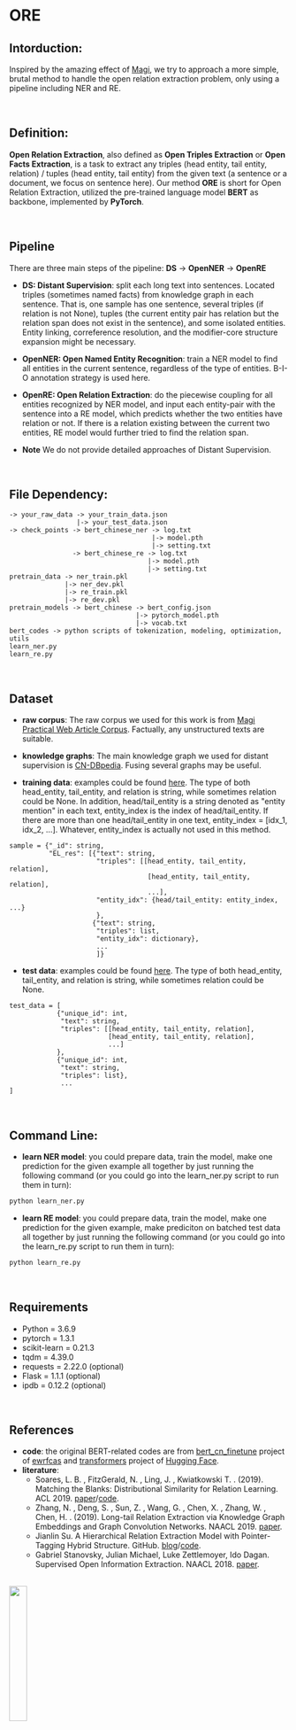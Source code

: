 # ORE


## Intorduction:
Inspired by the amazing effect of [Magi](https://magi.com/), we try to approach a more simple, brutal method to handle the open relation extraction problem, only using a pipeline including NER and RE.

<br>

## Definition:
**Open Relation Extraction**, also defined as **Open Triples Extraction** or **Open Facts Extraction**, is a task to extract any triples (head entity, tail entity, relation) / tuples (head entity, tail entity) from the given text (a sentence or a document, we focus on sentence here). Our method **ORE** is short for Open Relation Extraction, utilized the pre-trained language model **BERT** as backbone, implemented by **PyTorch**.

<br>

## Pipeline
There are three main steps of the pipeline:
**DS** -> **OpenNER** -> **OpenRE**

* **DS: Distant Supervision**: split each long text into sentences. Located triples (sometimes named facts) from knowledge graph in each sentence. That is, one sample has one sentence, several triples (if relation is not None), tuples (the current entity pair has relation but the relation span does not exist in the sentence), and some isolated entities. Entity linking, correference resolution, and the modifier-core structure expansion might be necessary.

* **OpenNER: Open Named Entity Recognition**: train a NER model to find all entities in the current sentence, regardless of the type of entities. B-I-O annotation strategy is used here.

* **OpenRE: Open Relation Extraction**: do the piecewise coupling for all entities recognized by NER model, and input each entity-pair with the sentence into a RE model, which predicts whether the two entities have relation or not. If there is a relation existing between the current two entities, RE model would further tried to find the relation span.

* **Note** We do not provide detailed approaches of Distant Supervision.

<br>

## File Dependency:
```
-> your_raw_data -> your_train_data.json
                 |-> your_test_data.json
-> check_points -> bert_chinese_ner -> log.txt
                                    |-> model.pth
                                    |-> setting.txt
                -> bert_chinese_re -> log.txt
                                   |-> model.pth
                                   |-> setting.txt
pretrain_data -> ner_train.pkl
              |-> ner_dev.pkl
              |-> re_train.pkl
              |-> re_dev.pkl
pretrain_models -> bert_chinese -> bert_config.json
                                |-> pytorch_model.pth
                                |-> vocab.txt
bert_codes -> python scripts of tokenization, modeling, optimization, utils
learn_ner.py
learn_re.py
```

<br>

## Dataset
* **raw corpus**: The raw corpus we used for this work is from [Magi Practical Web Article Corpus](https://zenodo.org/record/3242512#.XuwvMBMza2w). Factually, any unstructured texts are suitable. <br>

* **knowledge graphs**: The main knowledge graph we used for distant supervision is  [CN-DBpedia](http://kw.fudan.edu.cn/cndbpedia/download/). Fusing several graphs may be useful.

* **training data**: examples could be found [here](https://github.com/Schlampig/ORE/blob/master/data_examples/toy_train_data.json). The type of both head_entity, tail_entity, and relation is string, while sometimes relation could be None. In addition, head/tail_entity is a string denoted as "entity mention" in each text, entity_index is the index of head/tail_entity. If there are more than one head/tail_entity in one text, entity_index = [idx_1, idx_2, …]. Whatever, entity_index is actually not used in this method.
```
sample = {"_id": string, 
          "EL_res": [{"text": string, 
                      "triples": [[head_entity, tail_entity, relation], 
                                   [head_entity, tail_entity, relation],
                                   ...], 
                      "entity_idx": {head/tail_entity: entity_index, ...}
                      }, 
                     {"text": string, 
                      "triples": list, 
                      "entity_idx": dictionary},
                      ...
                      ]}
```
* **test data**: examples could be found [here](https://github.com/Schlampig/ORE/blob/master/data_examples/toy_test_data.json). The type of both head_entity, tail_entity, and relation is string, while sometimes relation could be None.
```
test_data = [
            {"unique_id": int, 
             "text": string, 
             "triples": [[head_entity, tail_entity, relation],
                         [head_entity, tail_entity, relation],
                         ...]
            },
            {"unique_id": int, 
             "text": string, 
             "triples": list},
             ...
]
```

<br>

## Command Line:
* **learn NER model**: you could prepare data, train the model, make one prediction for the given example all together by just running the following command (or you could go into the learn_ner.py script to run them in turn):
```bash
python learn_ner.py
```
* **learn RE model**: you could prepare data, train the model, make one prediction for the given example, make prediciton on batched test data all together by just running the following command (or you could go into the learn_re.py script to run them in turn):
```bash
python learn_re.py
```

<br>

## Requirements
  * Python = 3.6.9
  * pytorch = 1.3.1
  * scikit-learn = 0.21.3
  * tqdm = 4.39.0
  * requests = 2.22.0 (optional)
  * Flask = 1.1.1 (optional)
  * ipdb = 0.12.2 (optional)

<br>

## References
* **code**: the original BERT-related codes are from [bert_cn_finetune](https://github.com/ewrfcas/bert_cn_finetune) project of [ewrfcas](https://github.com/ewrfcas) and [transformers](https://github.com/huggingface/transformers) project of [Hugging Face](https://github.com/huggingface). <br>
* **literature**: 
  - Soares, L. B. , FitzGerald, N. , Ling, J. , Kwiatkowski T. . (2019). Matching the Blanks: Distributional Similarity for Relation Learning. ACL 2019. [paper](https://arxiv.org/abs/1906.03158?context=cs.CL)/[code](https://github.com/zhpmatrix/BERTem).
  - Zhang, N. , Deng, S. , Sun, Z. , Wang, G. , Chen, X. , Zhang, W. , Chen, H. . (2019). Long-tail Relation Extraction via Knowledge Graph Embeddings and Graph Convolution Networks. NAACL 2019. [paper](https://arxiv.org/abs/1903.01306v1).
  - Jianlin Su. A Hierarchical Relation Extraction Model with Pointer-Tagging Hybrid Structure. GitHub. [blog](https://kexue.fm/archives/6671)/[code](https://github.com/bojone/kg-2019).
  - Gabriel Stanovsky, Julian Michael, Luke Zettlemoyer, Ido Dagan. Supervised Open Information Extraction. NAACL 2018. [paper](https://www.researchgate.net/publication/325445833_Supervised_Open_Information_Extraction).

<br>

<img src="https://github.com/Schlampig/Knowledge_Graph_Wander/blob/master/content/daily_ai_paper_view.png" height=25% width=25% />
